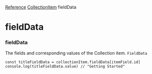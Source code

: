 [Reference](https://www.framer.com/developers/reference)
[CollectionItem](https://www.framer.com/developers/reference/plugins-collection-item)
fieldData
# fieldData
### fieldData
The fields and corresponding values of the Collection item.
`FieldData`
```
const titleFieldData = collectionItem.fieldData[itemField.id]
console.log(titleFieldData.value) // "Getting Started"
```

